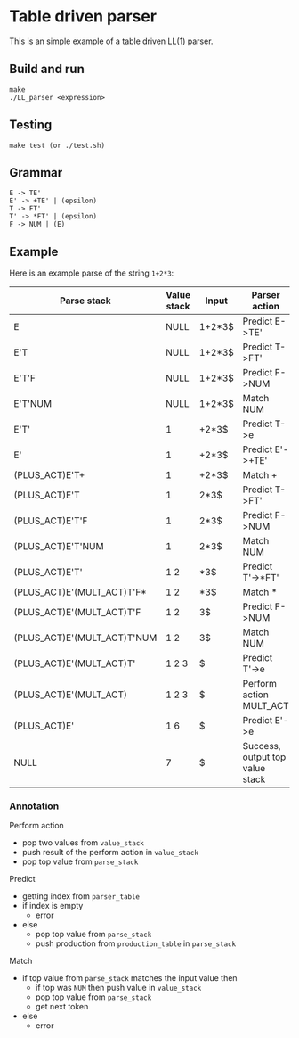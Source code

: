 # Table driven parser

This is an simple example of a table driven LL(1) parser. 

## Build and run
    make
    ./LL_parser <expression>
    
## Testing
    make test (or ./test.sh)

## Grammar
    E -> TE'
    E' -> +TE' | (epsilon)
    T -> FT'
    T' -> *FT' | (epsilon)
    F -> NUM | (E)

## Example

Here is an example parse of the string `1+2*3`:

Parse stack | Value stack | Input | Parser action
------------|-------------|-------|--------------
E | NULL | 1+2*3$ | Predict E->TE'
E'T | NULL | 1+2*3$ | Predict T->FT'
E'T'F | NULL | 1+2*3$ | Predict F->NUM
E'T'NUM | NULL | 1+2*3$ | Match NUM
E'T' | 1 | +2*3$ | Predict T->e
E' | 1 | +2*3$ | Predict E'->+TE'
(PLUS_ACT)E'T+ | 1 | +2*3$ | Match +
(PLUS_ACT)E'T | 1 | 2*3$ | Predict T->FT'
(PLUS_ACT)E'T'F | 1 | 2*3$ | Predict F->NUM
(PLUS_ACT)E'T'NUM | 1 | 2*3$ | Match NUM
(PLUS_ACT)E'T' | 1 2 | *3$ | Predict T'->*FT'
(PLUS_ACT)E'(MULT_ACT)T'F* | 1 2 | *3$ | Match *
(PLUS_ACT)E'(MULT_ACT)T'F | 1 2 | 3$ | Predict F->NUM
(PLUS_ACT)E'(MULT_ACT)T'NUM | 1 2 | 3$ | Match NUM
(PLUS_ACT)E'(MULT_ACT)T' | 1 2 3 | $ | Predict T'->e
(PLUS_ACT)E'(MULT_ACT) | 1 2 3 | $ | Perform action MULT_ACT
(PLUS_ACT)E' | 1 6 | $ | Predict E'->e
| NULL | 7 | $ | Success, output top value stack

### Annotation

Perform action
* pop two values from `value_stack`
* push result of the perform action in `value_stack`
* pop top value from `parse_stack`

Predict
* getting index from `parser_table`
* if index is empty
    * error
* else
    * pop top value from `parse_stack`
    * push production from `production_table` in `parse_stack`

Match
* if top value from `parse_stack` matches the input value then
    * if top was `NUM` then push value in `value_stack`
    * pop top value from `parse_stack`
    * get next token
* else
    * error

